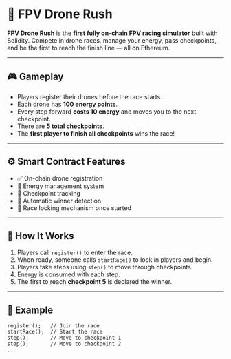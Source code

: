 # 🚀 FPV Drone Rush       
         
**FPV Drone Rush** is the **first fully on-chain FPV racing simulator** built with Solidity. Compete in drone races, manage your energy, pass checkpoints, and be the first to reach the finish line — all on Ethereum. 
          
---        
     
## 🎮 Gameplay        
    
- Players register their drones before the race starts.      
- Each drone has **100 energy points**.       
- Every step forward **costs 10 energy** and moves you to the next checkpoint.     
- There are **5 total checkpoints**.    
- The **first player to finish all checkpoints** wins the race!     
          
---   
    
## ⚙️ Smart Contract Features      
  
- ✅ On-chain drone registration     
- 🔋 Energy management system    
- 🏁 Checkpoint tracking        
- 👑 Automatic winner detection  
- 🛑 Race locking mechanism once started   
   
---      
      
## 🧠 How It Works
 
1. Players call `register()` to enter the race. 
2. When ready, someone calls `startRace()` to lock in players and begin.    
3. Players take steps using `step()` to move through checkpoints. 
4. Energy is consumed with each step. 
5. The first to reach **checkpoint 5** is declared the winner. 

---   

## 🧪 Example

```solidity
register();   // Join the race
startRace();  // Start the race
step();       // Move to checkpoint 1
step();       // Move to checkpoint 2
...
